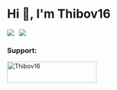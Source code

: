 <h1 align="left">Hi 👋, I'm Thibov16</h1>

<div>
    <a href="https://github.com/thibov16" alt="Thibov16's GitHub stats"><img align=top src="https://github-readme-stats-kappa-azure-75.vercel.app/api?username=thibov16&count_private=true&show_icons=true&theme=discord_old_blurple"/></a>
    &nbsp;
    <a href="https://github.com/thibov16" alt="Top Langs"><img align=top src="https://github-readme-stats-kappa-azure-75.vercel.app/api/top-langs/?username=thibov16&layout=compact&theme=discord_old_blurple"/></a>
<div>

<h3 align="left">Support:</h3>
<p><a href="https://www.buymeacoffee.com/Thibov16"> <img align="left" src="https://cdn.buymeacoffee.com/buttons/v2/default-yellow.png" height="50" width="210" alt="Thibov16" /></a></p><br><br>
